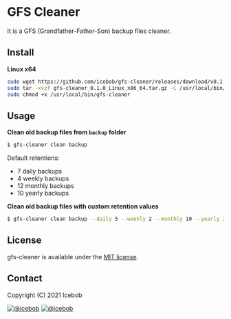 # GFS Cleaner
It is a GFS (Grandfather-Father-Son) backup files cleaner.

## Install

**Linux x64**
```bash
sudo wget https://github.com/icebob/gfs-cleaner/releases/download/v0.1.0/gfs-cleaner_0.1.0_Linux_x86_64.tar.gz
sudo tar -xvzf gfs-cleaner_0.1.0_Linux_x86_64.tar.gz -C /usr/local/bin/ gfs-cleaner
sudo chmod +x /usr/local/bin/gfs-cleaner
```

## Usage

**Clean old backup files from `backup` folder**
```bash
$ gfs-cleaner clean backup
```
Default retentions:   
- 7 daily backups
- 4 weekly backups
- 12 monthly backups
- 10 yearly backups

**Clean old backup files with custom retention values**
```bash
$ gfs-cleaner clean backup --daily 5 --weekly 2 --monthly 10 --yearly 10
```

## License
gfs-cleaner is available under the [MIT license](https://tldrlegal.com/license/mit-license).

## Contact

Copyright (C) 2021 Icebob

[![@icebob](https://img.shields.io/badge/github-icebob-green.svg)](https://github.com/icebob) [![@icebob](https://img.shields.io/badge/twitter-Icebobcsi-blue.svg)](https://twitter.com/Icebobcsi)
